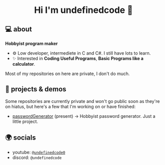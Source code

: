 <h1 align="center">Hi I'm undefinedcode 👋</h1>

## 💻 about

**Hobbyist program maker**

- ⚙ Low developer, intermediete in C and C#. I still have lots to learn.
- ✨ Interested in **Coding Useful Programs**, **Basic Programs like a calculator**.

Most of my repositories on here are private, I don't do much.

## 🔭 projects & demos

Some repositories are currently private and won't go public soon as they're on hiatus, but here's a few that I'm working on or have finished:

- [passwordGenerator](https://bit.ly/passGen) (present) &#x2192; Hobbyist password generator. Just a little project.

## 🌍 socials
- youtube: [`@undefinedcode0`](https://www.youtube.com/@undefinedcode0)
- discord: `@undefinedcode`
<!---
Quantum3566/Quantum3566 is a ✨ special ✨ repository because its `README.md` (this file) appears on your GitHub profile.
You can click the Preview link to take a look at your changes.
--->
